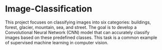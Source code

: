 # Image-Classification
This project focuses on classifying images into six categories: buildings, forest, glacier, mountain, sea, and street. The goal is to develop a Convolutional Neural Network (CNN) model that can accurately classify images based on these predefined classes. This task is a common example of supervised machine learning in computer vision.

